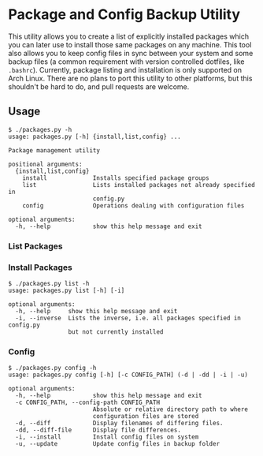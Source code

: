 Package and Config Backup Utility
=================================

This utility allows you to create a list of explicitly installed packages which you can later use to install those same packages on any machine. This tool also allows you to keep config files in sync between your system and some backup files (a common requirement with version controlled dotfiles, like `.bashrc`). Currently, package listing and installation is only supported on Arch Linux. There are no plans to port this utility to other platforms, but this shouldn't be hard to do, and pull requests are welcome.

Usage
-----

```
$ ./packages.py -h
usage: packages.py [-h] {install,list,config} ...

Package management utility

positional arguments:
  {install,list,config}
    install             Installs specified package groups
    list                Lists installed packages not already specified in
                        config.py
    config              Operations dealing with configuration files

optional arguments:
  -h, --help            show this help message and exit
```

### List Packages

### Install Packages

```
$ ./packages.py list -h
usage: packages.py list [-h] [-i]

optional arguments:
  -h, --help     show this help message and exit
  -i, --inverse  Lists the inverse, i.e. all packages specified in config.py
                 but not currently installed
```

### Config

```
$ ./packages.py config -h
usage: packages.py config [-h] [-c CONFIG_PATH] (-d | -dd | -i | -u)

optional arguments:
  -h, --help            show this help message and exit
  -c CONFIG_PATH, --config-path CONFIG_PATH
                        Absolute or relative directory path to where
                        configuration files are stored
  -d, --diff            Display filenames of differing files.
  -dd, --diff-file      Display file differences.
  -i, --install         Install config files on system
  -u, --update          Update config files in backup folder
```
